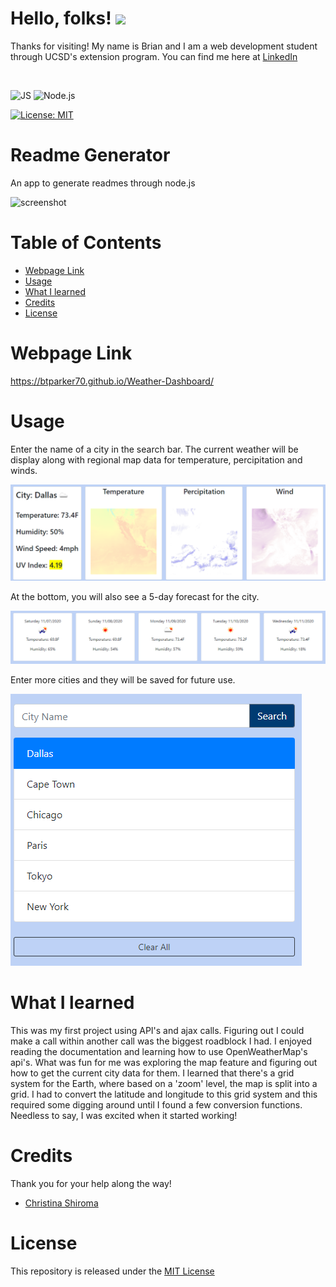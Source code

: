 
# Hello, folks! <img src="https://raw.githubusercontent.com/MartinHeinz/MartinHeinz/master/wave.gif" width="30px">
Thanks for visiting! My name is Brian and I am a web development student through UCSD's extension program. You can find me here at [LinkedIn](https://www.linkedin.com/in/brian-parker-79871819b/)

<br>

![JS](https://img.shields.io/badge/javascript%20-%23323330.svg?&style=for-the-badge&logo=javascript&logoColor=%23F7DF1E) ![Node.js](https://img.shields.io/badge/Node.js-43853D?style=for-the-badge&logo=node.js&logoColor=white)

[![License: MIT](https://img.shields.io/badge/License-MIT-yellow.svg)](https://opensource.org/licenses/MIT)


# Readme Generator
An app to generate readmes through node.js

![screenshot]()

# Table of Contents

* [Webpage Link](#Webpage-Link)
* [Usage](#Usage)
* [What I learned](#What-I-Learned)
* [Credits](#Credits)
* [License](#License)

# Webpage Link

https://btparker70.github.io/Weather-Dashboard/

# Usage
Enter the name of a city in the search bar. The current weather will be display along with regional map data for temperature, percipitation and winds. 

![screenshot](https://github.com/btparker70/Weather-Dashboard/blob/main/Assets/Images/current.png?raw=true)

At the bottom, you will also see a 5-day forecast for the city. 

![screenshot](https://github.com/btparker70/Weather-Dashboard/blob/main/Assets/Images/forecast.png?raw=true)

Enter more cities and they will be saved for future use.

![screenshot](https://github.com/btparker70/Weather-Dashboard/blob/main/Assets/Images/searches.png?raw=true)

# What I learned

This was my first project using API's and ajax calls. Figuring out I could make a call within another call was the biggest roadblock I had. I enjoyed reading the documentation and learning how to use OpenWeatherMap's api's. What was fun for me was exploring the map feature and figuring out how to get the current city data for them. I learned that there's a grid system for the Earth, where based on a 'zoom' level, the map is split into a grid. I had to convert the latitude and longitude to this grid system and this required some digging around until I found a few conversion functions. Needless to say, I was excited when it started working!

# Credits
Thank you for your help along the way!
* [Christina Shiroma](https://github.com/Christina2021)

# License
This repository is released under the [MIT License](https://opensource.org/licenses/MIT)